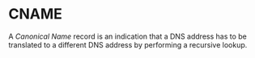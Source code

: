 # CNAME
A *Canonical Name* record is an indication that a DNS address has to be translated to a different DNS address by performing a recursive lookup.
